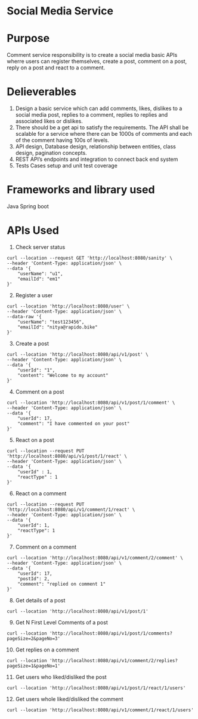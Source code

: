 
# Social Media Service

# Purpose
Comment service responsibility is to create a social media basic APIs wherre users can register themselves, create a post, comment on a post, reply on a post and react to a comment.

# Delieverables
1. Design a basic service which can add comments, likes, dislikes to a social media post, replies to a comment, replies to replies and associated likes or dislikes.
2. There should be a get api to satisfy the requirements. The API shall be scalable for a service where there can be 1000s of comments and each of the comment having 100s of levels.
3. API design, Database design, relationship between entities, class design, pagination concepts.
4. REST API’s endpoints and integration to connect back end system
5. Tests Cases setup and unit test coverage

# Frameworks and library used
Java Spring boot

# APIs Used
1. Check server status
```
curl --location --request GET 'http://localhost:8080/sanity' \
--header 'Content-Type: application/json' \
--data '{
    "userName": "u1",
    "emailId": "em1"
}'
```
2. Register a user
```
curl --location 'http://localhost:8080/user' \
--header 'Content-Type: application/json' \
--data-raw '{
    "userName": "test123456",
    "emailId": "nitya@rapido.bike"
}'
```

3. Create a post
```
curl --location 'http://localhost:8080/api/v1/post' \
--header 'Content-Type: application/json' \
--data '{
    "userId": "1",
    "content": "Welcome to my account"
}'
```

4. Comment on a post
```
curl --location 'http://localhost:8080/api/v1/post/1/comment' \
--header 'Content-Type: application/json' \
--data '{
    "userId": 17,
    "comment": "I have commented on your post"
}'
```

5. React on a post
```
curl --location --request PUT 'http://localhost:8080/api/v1/post/1/react' \
--header 'Content-Type: application/json' \
--data '{
    "userId" : 1,
    "reactType" : 1
}'
```
6. React on a comment
```
curl --location --request PUT 'http://localhost:8080/api/v1/comment/1/react' \
--header 'Content-Type: application/json' \
--data '{
    "userId": 1,
    "reactType": 1
}'
```

7. Comment on a comment
```
curl --location 'http://localhost:8080/api/v1/comment/2/comment' \
--header 'Content-Type: application/json' \
--data '{
    "userId": 17,
    "postId": 2,
    "comment": "replied on comment 1"
}'
```

8. Get details of a post
```
curl --location 'http://localhost:8080/api/v1/post/1'
```

9. Get N First Level Comments of a post
```
curl --location 'http://localhost:8080/api/v1/post/1/comments?pageSize=2&pageNo=3'
```

10. Get replies on a comment
```
curl --location 'http://localhost:8080/api/v1/comment/2/replies?pageSize=1&pageNo=1'
```

11. Get users who liked/disliked the post
```
curl --location 'http://localhost:8080/api/v1/post/1/react/1/users'
```

12. Get users whole liked/disliked the comment
```
curl --location 'http://localhost:8080/api/v1/comment/1/react/1/users'
```








